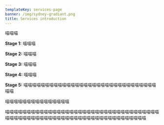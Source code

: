 ```yaml
---
templateKey: services-page
banner: /img/sydney-gradiant.png
title: Services introduction
---
```

喵喵喵

**Stage 1:** 喵喵喵

**Stage 2:** 喵喵喵

**Stage 3:** 喵喵喵

**Stage 4:** 喵喵喵

**Stage 5:** 喵喵喵喵喵喵喵喵喵喵喵喵喵喵喵喵喵喵喵喵喵喵喵喵喵喵喵喵喵喵喵喵喵

喵喵喵喵喵喵喵喵喵喵喵喵喵喵喵

喵喵喵喵喵喵喵喵喵喵喵喵喵喵喵喵喵喵喵喵喵喵喵喵喵喵喵喵喵喵喵喵喵喵喵喵喵喵喵喵喵喵喵喵喵喵喵喵喵喵喵喵喵喵喵喵喵喵喵喵喵喵喵喵喵喵喵喵喵